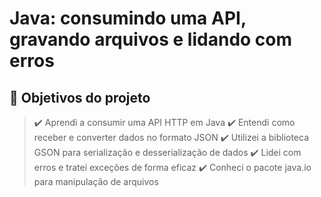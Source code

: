 # Java: consumindo uma API, gravando arquivos e lidando com erros

## 🔨 Objetivos do projeto

> ✔️ Aprendi a consumir uma API HTTP em Java
> ✔️ Entendi como receber e converter dados no formato JSON
> ✔️ Utilizei a biblioteca GSON para serialização e desserialização de dados
> ✔️ Lidei com erros e tratei exceções de forma eficaz
> ✔️ Conheci o pacote java.io para manipulação de arquivos 
